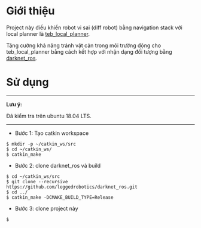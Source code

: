 # Giới thiệu
Project này điều khiển robot vi sai (diff robot) bằng navigation stack với local planner là [teb_local_planner](http://wiki.ros.org/teb_local_planner).

Tăng cường khả năng tránh vật cản trong môi trường động cho teb_local_planner bằng cách kết hợp với nhận dạng đối tượng bằng [darknet_ros](https://github.com/leggedrobotics/darknet_ros).

# Sử dụng
---
**Lưu ý:**

Đã kiểm tra trên ubuntu 18.04 LTS.

---
- Bước 1: Tạo catkin workspace
```
$ mkdir -p ~/catkin_ws/src
$ cd ~/catkin_ws/
$ catkin_make
```
- Bước 2: clone darknet_ros và build
```
$ cd ~/catkin_ws/src
$ git clone --recursive https://github.com/leggedrobotics/darknet_ros.git
$ cd ../
$ catkin_make -DCMAKE_BUILD_TYPE=Release
```
- Bước 3: clone project này
```
$
```
